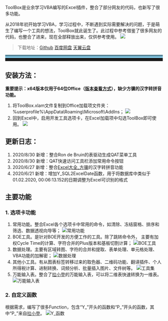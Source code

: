 ToolBox是业余学习VBA编写的Excel插件，整合了部分网友的代码，也新写了很多功能。
<!-- more -->

从2018年初开始学习VBA，学习过程中，不断遇到实际需要解决的问题，于是萌生了编写一个工具的想法，ToolBox就此诞生了。此过程中参考借鉴了很多网友的代码，也整合了进来，现在全部释放出来，仅供参考使用。
![](https://s1.ax1x.com/2020/04/24/Jr09MD.png)

>下载地址：[Github](https://github.com/my-youth/ToolBox)   [百度网盘](https://pan.baidu.com/s/14coXQLpKg1moJCYvOfzMGg)   [天翼云盘](https://cloud.189.cn/t/32aaAbJNbAry)

<hr style="height:10px;border:none;border-top:10px groove skyblue;" />

## 安装方法：
**重要提示：x64版本仅用于64位Office（[版本查看方式](https://support.microsoft.com/zh-cn/office/%E5%85%B3%E4%BA%8E-office%EF%BC%9A%E6%88%91%E4%BD%BF%E7%94%A8%E7%9A%84%E6%98%AF%E5%93%AA%E4%B8%AA%E7%89%88%E6%9C%AC%E7%9A%84-office%EF%BC%9F-932788b8-a3ce-44bf-bb09-e334518b8b19)），缺少方骥的汉字转拼音功能。**
1. 将ToolBox.xlam文件复制到Office加载项文件夹：%userprofile%\AppData\Roaming\Microsoft\AddIns；
   ![](https://s1.ax1x.com/2020/04/24/Jr0MLQ.png)
2. 回到Excel中，启用开发工具选项卡，在Excel加载项中勾选ToolBox即可使用。
   ![](https://s1.ax1x.com/2020/04/24/Jr0Giq.png)

## 更新日志：
1. 2020/8/30   新增：整合Ron de Bruin的表驱动生成QAT菜单工具
2. 2020/8/30   新增：QAT快速访问工具栏添加常用命令按钮
3. 2020/6/27   新增：整合[Excel大全_方骥](https://weibo.com/2190827182/BAeh1xbd9)的汉字转拼音功能
4. 2020/6/21    新增：增加Y_SQL2ExcelDate函数，用于将数据库中类似于01.02.2020, 00:06:13.152的日期调整为Excel可识别的格式

## 主要功能
### 1. 选项卡功能
   1. 常用功能。整合Excel各个选项卡中常用的命令，如清除、冻结窗格、排序和筛选、数据透视向导等；
   ![常用功能](https://s1.ax1x.com/2020/04/24/Jr0oFI.png)
   1. BOE工具。是针对BOE开发的方便工作的工具。除了跳转命令外， 主要有加权Cycle Time的计算、字符合并的Plus版本和基板切割计算；
   ![BOE工具](https://s1.ax1x.com/2020/04/24/Jr07fP.png)
   1. 数据处理。主要有区域转图、字符的合并和提取、表单处理、单元格处理、VBA功能的加解密；
   ![数据处理](https://s1.ax1x.com/2020/04/24/Jr0L6S.png)
   1. 其他小工具。有从图表标签转移过来的取色器、二维码功能、翻译插件、个人所得税计算、进制转换、词频分析、批量插入图片、文件树等。
   ![工具集](https://s1.ax1x.com/2020/04/24/JrBSkn.png)
   1. 万能输入表。整合了[拉小登](http://www.ladeng6666.com/blog/)的万能输入表，可以将二维表快速转换为一维表。
   ![万能输入表](https://s1.ax1x.com/2020/04/24/JrBF6U.png)
### 2. 自定义函数
   根据需求，编写了很多Function，包含“Y_”开头的函数和“P_”开头的函数，其中“P_”来自[拉小登](http://www.ladeng6666.com/blog/)。
   ![Y_函数](https://s1.ax1x.com/2020/04/24/JrBufx.png)
